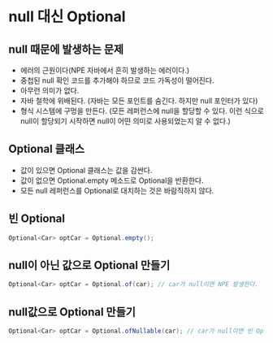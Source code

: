 # null 대신 Optional

## null 때문에 발생하는 문제
- 에러의 근원이다(NPE 자바에서 흔히 발생하는 에러이다.)
- 중첩된 null 확인 코드를 추가해야 하므로 코드 가독성이 떨어진다.
- 아무런 의미가 없다.
- 자바 철학에 위배된다. (자바는 모든 포인트를 숨긴다. 하지만 null 포인터가 있다)
- 형식 시스템에 구멍을 만든다. (모든 레퍼런스에 null을 할당할 수 있다. 이런 식으로 null이 할당되기 시작하면 null이 어떤 의미로 사용되었는지 알 수 없다.)

## Optional 클래스
- 값이 있으면 Optional 클래스는 값을 감싼다.
- 값이 없으면 Optional.empty 메소드로 Optional을 반환한다.
- 모든 null 레퍼런스를 Optional로 대치하는 것은 바람직하지 않다.

## 빈 Optional
```java
Optional<Car> optCar = Optional.empty();
```

## null이 아닌 값으로 Optional 만들기
```java
Optional<Car> optCar = Optional.of(car); // car가 null이면 NPE 발생한다.
```

## null값으로 Optional 만들기
```java
Optional<Car> optCar = Optional.ofNullable(car); // car가 null이면 빈 Optional 객체를 반환한다.

```
